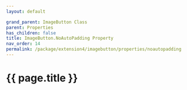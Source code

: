 ```yaml
---
layout: default

grand_parent: ImageButton Class
parent: Properties
has_children: false
title: ImageButton.NoAutoPadding Property
nav_order: 14
permalink: /package/extension4/imagebutton/properties/noautopadding
---
```

# {{ page.title }}